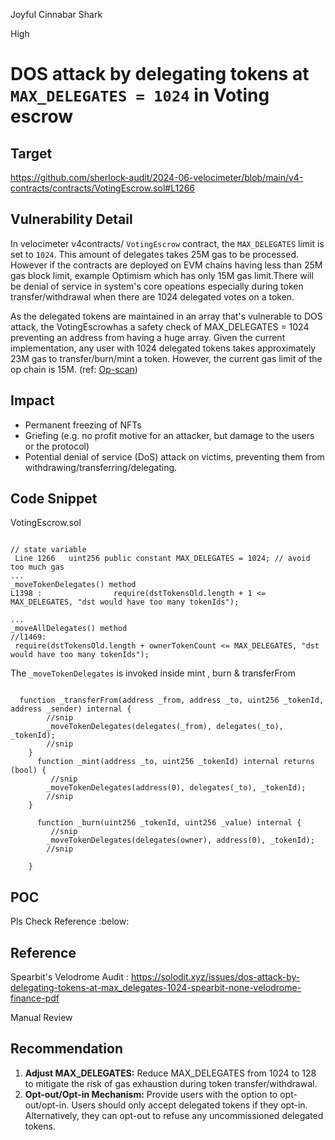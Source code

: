 Joyful Cinnabar Shark

High

# DOS attack by delegating tokens at `MAX_DELEGATES = 1024` in Voting escrow

## Target
https://github.com/sherlock-audit/2024-06-velocimeter/blob/main/v4-contracts/contracts/VotingEscrow.sol#L1266 

## Vulnerability Detail
In velocimeter v4contracts/ `VotingEscrow` contract,  the `MAX_DELEGATES` limit is set to `1024`.
This amount of delegates takes 25M gas to be processed. However if the contracts are deployed on EVM chains
having less than 25M gas block limit, example Optimism which has only 15M gas limit.There will be denial of service in system's core opeations especially during token transfer/withdrawal when there are 1024 delegated votes on a token. 

As the delegated tokens are maintained in an array that's vulnerable to DOS attack, the VotingEscrowhas a safety check
of MAX_DELEGATES = 1024 preventing an address from having a huge array. Given the current implementation,
any user with 1024 delegated tokens takes approximately 23M gas to transfer/burn/mint a token. However, the
current gas limit of the op chain is 15M. (ref: [Op-scan](https://optimistic.etherscan.io/block/78264200))

## Impact
- Permanent freezing of NFTs
- Griefing (e.g. no profit motive for an attacker, but damage to the users or the protocol)
- Potential denial of service (DoS) attack on victims, preventing them from withdrawing/transferring/delegating.

## Code Snippet
VotingEscrow.sol

```solidity

// state variable
 Line 1266   uint256 public constant MAX_DELEGATES = 1024; // avoid too much gas
...
_moveTokenDelegates() method
L1398 :                require(dstTokensOld.length + 1 <= MAX_DELEGATES, "dst would have too many tokenIds");

...
_moveAllDelegates() method
//l1469:
 require(dstTokensOld.length + ownerTokenCount <= MAX_DELEGATES, "dst would have too many tokenIds");

```

The `_moveTokenDelegates` is invoked inside mint , burn & transferFrom

```solidity

  function _transferFrom(address _from, address _to, uint256 _tokenId, address _sender) internal {
        //snip
        _moveTokenDelegates(delegates(_from), delegates(_to), _tokenId);
        //snip
    }
      function _mint(address _to, uint256 _tokenId) internal returns (bool) {
         //snip
        _moveTokenDelegates(address(0), delegates(_to), _tokenId);
        //snip
    }
    
      function _burn(uint256 _tokenId, uint256 _value) internal {
         //snip
        _moveTokenDelegates(delegates(owner), address(0), _tokenId);
        //snip
        
    }
```


## POC
Pls Check Reference :below:

## Reference
Spearbit's Velodrome Audit : https://solodit.xyz/issues/dos-attack-by-delegating-tokens-at-max_delegates-1024-spearbit-none-velodrome-finance-pdf

Manual Review

## Recommendation
1. **Adjust MAX_DELEGATES:** Reduce MAX_DELEGATES from 1024 to 128 to mitigate the risk of gas exhaustion during token transfer/withdrawal.
2. **Opt-out/Opt-in Mechanism:** Provide users with the option to opt-out/opt-in. Users should only accept delegated tokens if they opt-in. Alternatively, they can opt-out to refuse any uncommissioned delegated tokens.
